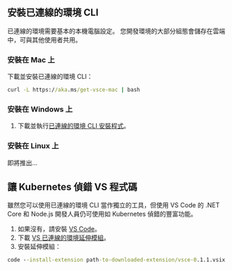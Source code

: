 ## <a name="install-the-connected-environment-cli"></a>安裝已連線的環境 CLI
已連線的環境需要基本的本機電腦設定。 您開發環境的大部分組態會儲存在雲端中，可與其他使用者共用。

### <a name="install-on-mac"></a>安裝在 Mac 上
下載並安裝已連線的環境 CLI：
```cmd
curl -L https://aka.ms/get-vsce-mac | bash
```

### <a name="install-on-windows"></a>安裝在 Windows 上
1. 下載並執行[已連線的環境 CLI 安裝程式](https://aka.ms/get-vsce-windows)。 

### <a name="install-on-linux"></a>安裝在 Linux 上
即將推出…

## <a name="get-kubernetes-debugging-for-vs-code"></a>讓 Kubernetes 偵錯 VS 程式碼
雖然您可以使用已連線的環境 CLI 當作獨立的工具，但使用 VS Code 的 .NET Core 和 Node.js 開發人員仍可使用如 Kubernetes 偵錯的豐富功能。

1. 如果沒有，請安裝 [VS Code](https://code.visualstudio.com/Download)。
1. 下載 [VS 已連線的環境延伸模組](https://aka.ms/get-vsce-code)。
1. 安裝延伸模組： 

```cmd
code --install-extension path-to-downloaded-extension/vsce-0.1.1.vsix
```
